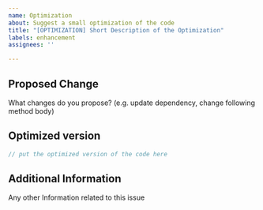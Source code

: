 ```yaml
---
name: Optimization
about: Suggest a small optimization of the code
title: "[OPTIMIZATION] Short Description of the Optimization"
labels: enhancement
assignees: ''

---
```


## Proposed Change
What changes do you propose? (e.g. update dependency, change following method body)

## Optimized version
```java
// put the optimized version of the code here
```

## Additional Information
Any other Information related to this issue
